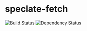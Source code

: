 # speclate-fetch

[![Build Status](https://travis-ci.org/simonmcmanus/speclate-fetch.svg?branch=master)](https://travis-ci.org/simonmcmanus/speclate-fetch)
[![Dependency Status](https://dependencyci.com/github/simonmcmanus/speclate-fetch/badge)](https://dependencyci.com/github/simonmcmanus/speclate-fetch)
